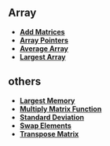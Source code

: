 ## Array
- **[Add Matrices](CAddMatrices.md)**
- **[Array Pointers](CArrayPointers)**
- **[Average Array](CAverageArray.md)**
- **[Largest Array](CLargestArray.md)**

## others
- **[Largest Memory](CLargestMemory.md)**
- **[Multiply Matrix Function](CMultiplyMatrixFunction.md)**
- **[Standard Deviation](CStandardDeviation.md)**
- **[Swap Elements](CSwapElements.md)**
- **[Transpose Matrix](CTransposeMatrix.md)**